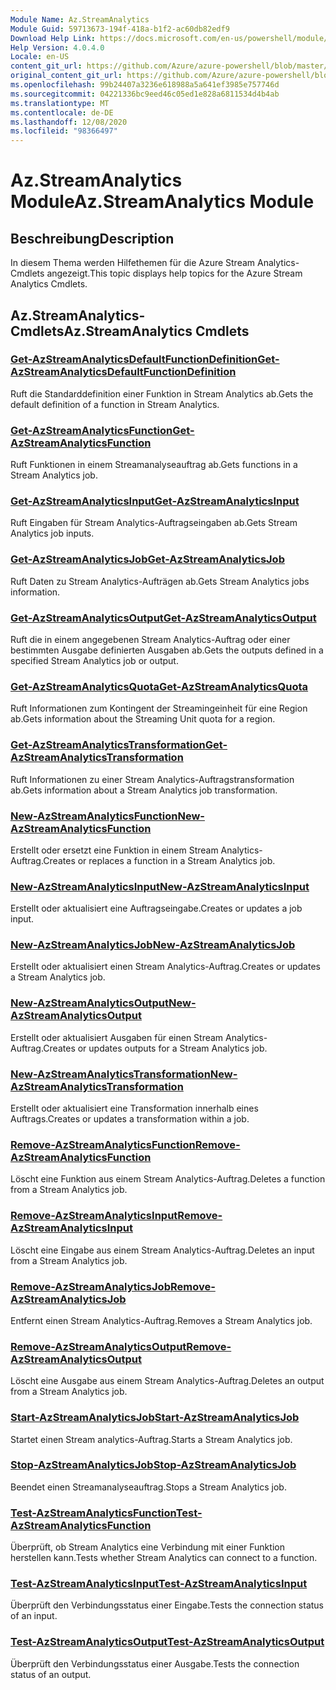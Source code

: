 ```yaml
---
Module Name: Az.StreamAnalytics
Module Guid: 59713673-194f-418a-b1f2-ac60db82edf9
Download Help Link: https://docs.microsoft.com/en-us/powershell/module/az.streamanalytics
Help Version: 4.0.4.0
Locale: en-US
content_git_url: https://github.com/Azure/azure-powershell/blob/master/src/StreamAnalytics/StreamAnalytics/help/Az.StreamAnalytics.md
original_content_git_url: https://github.com/Azure/azure-powershell/blob/master/src/StreamAnalytics/StreamAnalytics/help/Az.StreamAnalytics.md
ms.openlocfilehash: 99b24407a3236e618988a5a641ef3985e757746d
ms.sourcegitcommit: 04221336bc9eed46c05ed1e828a6811534d4b4ab
ms.translationtype: MT
ms.contentlocale: de-DE
ms.lasthandoff: 12/08/2020
ms.locfileid: "98366497"
---
```

# <span data-ttu-id="f61d1-101">Az.StreamAnalytics Module</span><span class="sxs-lookup"><span data-stu-id="f61d1-101">Az.StreamAnalytics Module</span></span>
## <span data-ttu-id="f61d1-102">Beschreibung</span><span class="sxs-lookup"><span data-stu-id="f61d1-102">Description</span></span>
<span data-ttu-id="f61d1-103">In diesem Thema werden Hilfethemen für die Azure Stream Analytics-Cmdlets angezeigt.</span><span class="sxs-lookup"><span data-stu-id="f61d1-103">This topic displays help topics for the Azure Stream Analytics Cmdlets.</span></span>

## <span data-ttu-id="f61d1-104">Az.StreamAnalytics-Cmdlets</span><span class="sxs-lookup"><span data-stu-id="f61d1-104">Az.StreamAnalytics Cmdlets</span></span>
### [<span data-ttu-id="f61d1-105">Get-AzStreamAnalyticsDefaultFunctionDefinition</span><span class="sxs-lookup"><span data-stu-id="f61d1-105">Get-AzStreamAnalyticsDefaultFunctionDefinition</span></span>](Get-AzStreamAnalyticsDefaultFunctionDefinition.md)
<span data-ttu-id="f61d1-106">Ruft die Standarddefinition einer Funktion in Stream Analytics ab.</span><span class="sxs-lookup"><span data-stu-id="f61d1-106">Gets the default definition of a function in Stream Analytics.</span></span>

### [<span data-ttu-id="f61d1-107">Get-AzStreamAnalyticsFunction</span><span class="sxs-lookup"><span data-stu-id="f61d1-107">Get-AzStreamAnalyticsFunction</span></span>](Get-AzStreamAnalyticsFunction.md)
<span data-ttu-id="f61d1-108">Ruft Funktionen in einem Streamanalyseauftrag ab.</span><span class="sxs-lookup"><span data-stu-id="f61d1-108">Gets functions in a Stream Analytics job.</span></span>

### [<span data-ttu-id="f61d1-109">Get-AzStreamAnalyticsInput</span><span class="sxs-lookup"><span data-stu-id="f61d1-109">Get-AzStreamAnalyticsInput</span></span>](Get-AzStreamAnalyticsInput.md)
<span data-ttu-id="f61d1-110">Ruft Eingaben für Stream Analytics-Auftragseingaben ab.</span><span class="sxs-lookup"><span data-stu-id="f61d1-110">Gets Stream Analytics job inputs.</span></span>

### [<span data-ttu-id="f61d1-111">Get-AzStreamAnalyticsJob</span><span class="sxs-lookup"><span data-stu-id="f61d1-111">Get-AzStreamAnalyticsJob</span></span>](Get-AzStreamAnalyticsJob.md)
<span data-ttu-id="f61d1-112">Ruft Daten zu Stream Analytics-Aufträgen ab.</span><span class="sxs-lookup"><span data-stu-id="f61d1-112">Gets Stream Analytics jobs information.</span></span>

### [<span data-ttu-id="f61d1-113">Get-AzStreamAnalyticsOutput</span><span class="sxs-lookup"><span data-stu-id="f61d1-113">Get-AzStreamAnalyticsOutput</span></span>](Get-AzStreamAnalyticsOutput.md)
<span data-ttu-id="f61d1-114">Ruft die in einem angegebenen Stream Analytics-Auftrag oder einer bestimmten Ausgabe definierten Ausgaben ab.</span><span class="sxs-lookup"><span data-stu-id="f61d1-114">Gets the outputs defined in a specified Stream Analytics job or output.</span></span>

### [<span data-ttu-id="f61d1-115">Get-AzStreamAnalyticsQuota</span><span class="sxs-lookup"><span data-stu-id="f61d1-115">Get-AzStreamAnalyticsQuota</span></span>](Get-AzStreamAnalyticsQuota.md)
<span data-ttu-id="f61d1-116">Ruft Informationen zum Kontingent der Streamingeinheit für eine Region ab.</span><span class="sxs-lookup"><span data-stu-id="f61d1-116">Gets information about the Streaming Unit quota for a region.</span></span>

### [<span data-ttu-id="f61d1-117">Get-AzStreamAnalyticsTransformation</span><span class="sxs-lookup"><span data-stu-id="f61d1-117">Get-AzStreamAnalyticsTransformation</span></span>](Get-AzStreamAnalyticsTransformation.md)
<span data-ttu-id="f61d1-118">Ruft Informationen zu einer Stream Analytics-Auftragstransformation ab.</span><span class="sxs-lookup"><span data-stu-id="f61d1-118">Gets information about a Stream Analytics job transformation.</span></span>

### [<span data-ttu-id="f61d1-119">New-AzStreamAnalyticsFunction</span><span class="sxs-lookup"><span data-stu-id="f61d1-119">New-AzStreamAnalyticsFunction</span></span>](New-AzStreamAnalyticsFunction.md)
<span data-ttu-id="f61d1-120">Erstellt oder ersetzt eine Funktion in einem Stream Analytics-Auftrag.</span><span class="sxs-lookup"><span data-stu-id="f61d1-120">Creates or replaces a function in a Stream Analytics job.</span></span>

### [<span data-ttu-id="f61d1-121">New-AzStreamAnalyticsInput</span><span class="sxs-lookup"><span data-stu-id="f61d1-121">New-AzStreamAnalyticsInput</span></span>](New-AzStreamAnalyticsInput.md)
<span data-ttu-id="f61d1-122">Erstellt oder aktualisiert eine Auftragseingabe.</span><span class="sxs-lookup"><span data-stu-id="f61d1-122">Creates or updates a job input.</span></span>

### [<span data-ttu-id="f61d1-123">New-AzStreamAnalyticsJob</span><span class="sxs-lookup"><span data-stu-id="f61d1-123">New-AzStreamAnalyticsJob</span></span>](New-AzStreamAnalyticsJob.md)
<span data-ttu-id="f61d1-124">Erstellt oder aktualisiert einen Stream Analytics-Auftrag.</span><span class="sxs-lookup"><span data-stu-id="f61d1-124">Creates or updates a Stream Analytics job.</span></span>

### [<span data-ttu-id="f61d1-125">New-AzStreamAnalyticsOutput</span><span class="sxs-lookup"><span data-stu-id="f61d1-125">New-AzStreamAnalyticsOutput</span></span>](New-AzStreamAnalyticsOutput.md)
<span data-ttu-id="f61d1-126">Erstellt oder aktualisiert Ausgaben für einen Stream Analytics-Auftrag.</span><span class="sxs-lookup"><span data-stu-id="f61d1-126">Creates or updates outputs for a Stream Analytics job.</span></span>

### [<span data-ttu-id="f61d1-127">New-AzStreamAnalyticsTransformation</span><span class="sxs-lookup"><span data-stu-id="f61d1-127">New-AzStreamAnalyticsTransformation</span></span>](New-AzStreamAnalyticsTransformation.md)
<span data-ttu-id="f61d1-128">Erstellt oder aktualisiert eine Transformation innerhalb eines Auftrags.</span><span class="sxs-lookup"><span data-stu-id="f61d1-128">Creates or updates a transformation within a job.</span></span>

### [<span data-ttu-id="f61d1-129">Remove-AzStreamAnalyticsFunction</span><span class="sxs-lookup"><span data-stu-id="f61d1-129">Remove-AzStreamAnalyticsFunction</span></span>](Remove-AzStreamAnalyticsFunction.md)
<span data-ttu-id="f61d1-130">Löscht eine Funktion aus einem Stream Analytics-Auftrag.</span><span class="sxs-lookup"><span data-stu-id="f61d1-130">Deletes a function from a Stream Analytics job.</span></span>

### [<span data-ttu-id="f61d1-131">Remove-AzStreamAnalyticsInput</span><span class="sxs-lookup"><span data-stu-id="f61d1-131">Remove-AzStreamAnalyticsInput</span></span>](Remove-AzStreamAnalyticsInput.md)
<span data-ttu-id="f61d1-132">Löscht eine Eingabe aus einem Stream Analytics-Auftrag.</span><span class="sxs-lookup"><span data-stu-id="f61d1-132">Deletes an input from a Stream Analytics job.</span></span>

### [<span data-ttu-id="f61d1-133">Remove-AzStreamAnalyticsJob</span><span class="sxs-lookup"><span data-stu-id="f61d1-133">Remove-AzStreamAnalyticsJob</span></span>](Remove-AzStreamAnalyticsJob.md)
<span data-ttu-id="f61d1-134">Entfernt einen Stream Analytics-Auftrag.</span><span class="sxs-lookup"><span data-stu-id="f61d1-134">Removes a Stream Analytics job.</span></span>

### [<span data-ttu-id="f61d1-135">Remove-AzStreamAnalyticsOutput</span><span class="sxs-lookup"><span data-stu-id="f61d1-135">Remove-AzStreamAnalyticsOutput</span></span>](Remove-AzStreamAnalyticsOutput.md)
<span data-ttu-id="f61d1-136">Löscht eine Ausgabe aus einem Stream Analytics-Auftrag.</span><span class="sxs-lookup"><span data-stu-id="f61d1-136">Deletes an output from a Stream Analytics job.</span></span>

### [<span data-ttu-id="f61d1-137">Start-AzStreamAnalyticsJob</span><span class="sxs-lookup"><span data-stu-id="f61d1-137">Start-AzStreamAnalyticsJob</span></span>](Start-AzStreamAnalyticsJob.md)
<span data-ttu-id="f61d1-138">Startet einen Stream analytics-Auftrag.</span><span class="sxs-lookup"><span data-stu-id="f61d1-138">Starts a Stream Analytics job.</span></span>

### [<span data-ttu-id="f61d1-139">Stop-AzStreamAnalyticsJob</span><span class="sxs-lookup"><span data-stu-id="f61d1-139">Stop-AzStreamAnalyticsJob</span></span>](Stop-AzStreamAnalyticsJob.md)
<span data-ttu-id="f61d1-140">Beendet einen Streamanalyseauftrag.</span><span class="sxs-lookup"><span data-stu-id="f61d1-140">Stops a Stream Analytics job.</span></span>

### [<span data-ttu-id="f61d1-141">Test-AzStreamAnalyticsFunction</span><span class="sxs-lookup"><span data-stu-id="f61d1-141">Test-AzStreamAnalyticsFunction</span></span>](Test-AzStreamAnalyticsFunction.md)
<span data-ttu-id="f61d1-142">Überprüft, ob Stream Analytics eine Verbindung mit einer Funktion herstellen kann.</span><span class="sxs-lookup"><span data-stu-id="f61d1-142">Tests whether Stream Analytics can connect to a function.</span></span>

### [<span data-ttu-id="f61d1-143">Test-AzStreamAnalyticsInput</span><span class="sxs-lookup"><span data-stu-id="f61d1-143">Test-AzStreamAnalyticsInput</span></span>](Test-AzStreamAnalyticsInput.md)
<span data-ttu-id="f61d1-144">Überprüft den Verbindungsstatus einer Eingabe.</span><span class="sxs-lookup"><span data-stu-id="f61d1-144">Tests the connection status of an input.</span></span>

### [<span data-ttu-id="f61d1-145">Test-AzStreamAnalyticsOutput</span><span class="sxs-lookup"><span data-stu-id="f61d1-145">Test-AzStreamAnalyticsOutput</span></span>](Test-AzStreamAnalyticsOutput.md)
<span data-ttu-id="f61d1-146">Überprüft den Verbindungsstatus einer Ausgabe.</span><span class="sxs-lookup"><span data-stu-id="f61d1-146">Tests the connection status of an output.</span></span>

